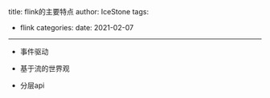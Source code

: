 title: flink的主要特点
author: IceStone 
tags: 
  - flink
categories: 
date: 2021-02-07
---
* 事件驱动

* 基于流的世界观

* 分层api
